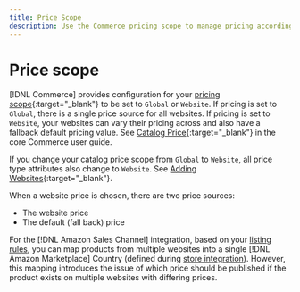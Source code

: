 ```yaml
---
title: Price Scope
description: Use the Commerce pricing scope to manage pricing according to multiple websites or globally.
---
```


# Price scope

[!DNL Commerce] provides configuration for your [pricing scope](https://docs.magento.com/user-guide/configuration/catalog/catalog.html#price){:target="_blank"} to be set to `Global` or `Website`. If pricing is set to `Global`, there is a single price source for all websites. If pricing is set to `Website`, your websites can vary their pricing across and also have a fallback default pricing value. See [Catalog Price](https://docs.magento.com/user-guide/configuration/catalog/catalog.html#price){:target="_blank"} in the core Commerce user guide.

If you change your catalog price scope from `Global` to `Website`, all price type attributes also change to `Website`. See [Adding Websites](https://docs.magento.com/user-guide/stores/stores-all-create-website.html){:target="_blank"}.

When a website price is chosen, there are two price sources:

- The website price
- The default (fall back) price

For the [!DNL Amazon Sales Channel] integration, based on your [listing rules](./listing-rules.md), you can map products from multiple websites into a single [!DNL Amazon Marketplace] Country (defined during [store integration](./store-integration.md)). However, this mapping introduces the issue of which price should be published if the product exists on multiple websites with differing prices.
